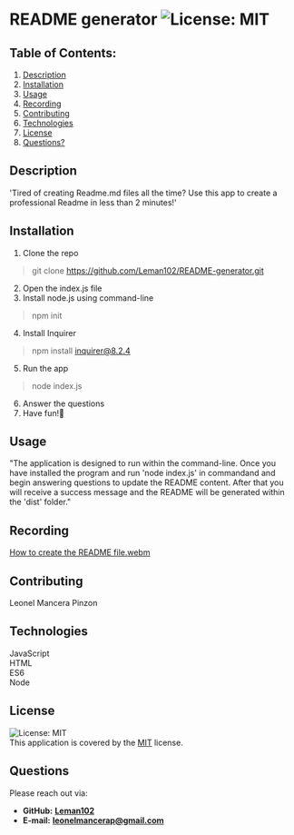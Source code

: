 # README generator  ![License: MIT](https://img.shields.io/badge/License-MIT-yellow.svg)
## Table of Contents:
1. [Description](#description) 
2. [Installation](#installation)
3. [Usage](#usage)
4. [Recording](#recording)
5. [Contributing](#contributing)
6. [Technologies](#technologies)
7. [License](#license)
8. [Questions?](#questions)

## Description
'Tired of creating Readme.md files all the time? Use this app to create a professional Readme in less than 2 minutes!'
## Installation
1. Clone the repo
> git clone https://github.com/Leman102/README-generator.git
2. Open the index.js file
3. Install node.js using command-line
> npm init
4. Install Inquirer 
> npm install inquirer@8.2.4
5. Run the app
> node index.js
6. Answer the questions
7. Have fun!🤘
## Usage
"The application is designed to run within the command-line. Once you have installed the program and run 'node index.js' in commandand and begin answering questions to update the README content. After that you will receive a success message and the README will be generated within the 'dist' folder."
## Recording
[How to create the README file.webm](https://user-images.githubusercontent.com/64149102/177218513-2371f654-3168-435d-b236-f434ac43116a.webm)
## Contributing
Leonel Mancera Pinzon
## Technologies
JavaScript<br>HTML<br>ES6<br>Node
## License
![License: MIT](https://img.shields.io/badge/License-MIT-yellow.svg)
<br />
This application is covered by the [MIT](https://choosealicense.com/licenses/) license.
## Questions
Please reach out via:
- **GitHub:**
  **[Leman102](https://github.com/Leman102)**
- **E-mail:**
  **leonelmancerap@gmail.com**